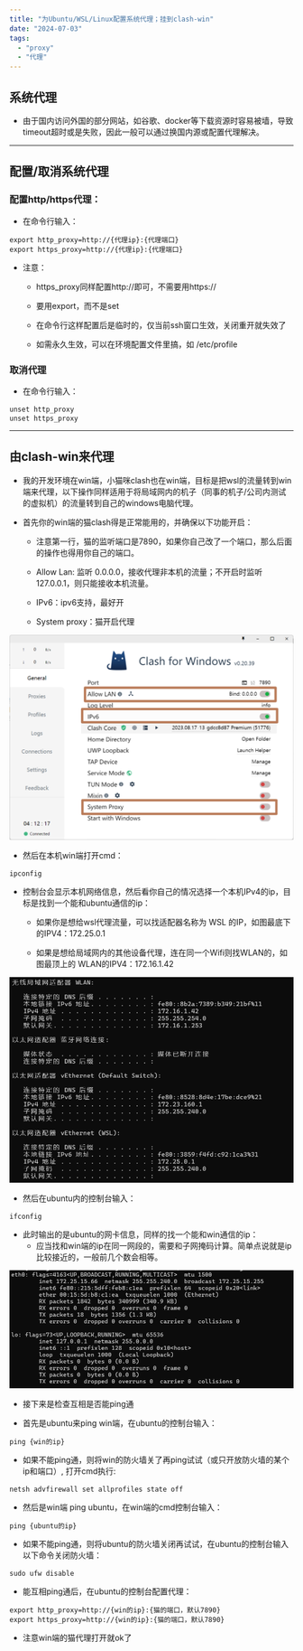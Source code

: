 ```yaml
---
title: "为Ubuntu/WSL/Linux配置系统代理；挂到clash-win"
date: "2024-07-03"
tags: 
  - "proxy"
  - "代理"
---
```


## 系统代理

- 由于国内访问外国的部分网站，如谷歌、docker等下载资源时容易被墙，导致timeout超时或是失败，因此一般可以通过换国内源或配置代理解决。

* * *

## 配置/取消系统代理

### 配置http/https代理：

- 在命令行输入：

```
export http_proxy=http://{代理ip}:{代理端口}
export https_proxy=http://{代理ip}:{代理端口}
```

- 注意：
    - https\_proxy同样配置http://即可，不需要用https://
    
    - 要用export，而不是set
    
    - 在命令行这样配置后是临时的，仅当前ssh窗口生效，关闭重开就失效了
    
    - 如需永久生效，可以在环境配置文件里搞，如 /etc/profile

### 取消代理

- 在命令行输入：

```
unset http_proxy
unset https_proxy
```

* * *

## 由clash-win来代理

- 我的开发环境在win端，小猫咪clash也在win端，目标是把wsl的流量转到win端来代理，以下操作同样适用于将局域网内的机子（同事的机子/公司内测试的虚拟机）的流量转到自己的windows电脑代理。

- 首先你的win端的猫clash得是正常能用的，并确保以下功能开启：
    - 注意第一行，猫的监听端口是7890，如果你自己改了一个端口，那么后面的操作也得用你自己的端口。
    
    - Allow Lan: 监听 0.0.0.0，接收代理非本机的流量；不开启时监听127.0.0.1，则只能接收本机流量。
    
    - IPv6：ipv6支持，最好开
    
    - System proxy：猫开启代理

![](images/image-1024x739.png)

- 然后在本机win端打开cmd：

```
ipconfig
```

- 控制台会显示本机网络信息，然后看你自己的情况选择一个本机IPv4的ip，目标是找到一个能和ubuntu通信的ip：
    - 如果你是想给wsl代理流量，可以找适配器名称为 WSL 的IP，如图最底下的IPV4：172.25.0.1
    
    - 如果是想给局域网内的其他设备代理，连在同一个Wifi则找WLAN的，如图最顶上的 WLAN的IPV4：172.16.1.42

![](images/image-1.png)

- 然后在ubuntu内的控制台输入：

```
ifconfig
```

- 此时输出的是ubuntu的网卡信息，同样的找一个能和win通信的ip：
    - 应当找和win端的ip在同一网段的，需要和子网掩码计算。简单点说就是ip比较接近的，一般前几个数会相等。

![](images/image-2.png)

- 接下来是检查互相是否能ping通

- 首先是ubuntu来ping win端，在ubuntu的控制台输入：

```
ping {win的ip}
```

- 如果不能ping通，则将win的防火墙关了再ping试试（或只开放防火墙的某个ip和端口）, 打开cmd执行:

```
netsh advfirewall set allprofiles state off
```

- 然后是win端 ping ubuntu，在win端的cmd控制台输入：

```
ping {ubuntu的ip}
```

- 如果不能ping通，则将ubuntu的防火墙关闭再试试，在ubuntu的控制台输入以下命令关闭防火墙：

```
sudo ufw disable
```

- 能互相ping通后，在ubuntu的控制台配置代理：

```
export http_proxy=http://{win的ip}:{猫的端口，默认7890}
export https_proxy=http://{win的ip}:{猫的端口，默认7890}
```

- 注意win端的猫代理打开就ok了
